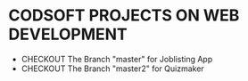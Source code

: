 # CODSOFT PROJECTS ON WEB DEVELOPMENT
  - CHECKOUT The Branch "master" for Joblisting App
  - CHECKOUT The Branch "master2" for Quizmaker 
